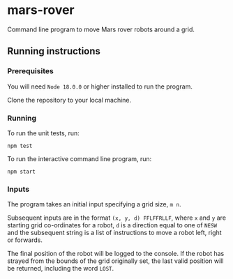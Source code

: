 # mars-rover

Command line program to move Mars rover robots around a grid.

## Running instructions

### Prerequisites

You will need `Node 18.0.0` or higher installed to run the program.

Clone the repository to your local machine.

### Running

To run the unit tests, run:

```
npm test
```

To run the interactive command line program, run:

```
npm start
```

### Inputs

The program takes an initial input specifying a grid size, `m n`.

Subsequent inputs are in the format `(x, y, d) FFLFFRLLF`, where `x` and `y` are starting grid co-ordinates for a robot, `d` is a direction equal to one of `NESW` and the subsequent string is a list of instructions to move a robot left, right or forwards.

The final position of the robot will be logged to the console. If the robot has strayed from the bounds of the grid originally set, the last valid position will be returned, including the word `LOST`.